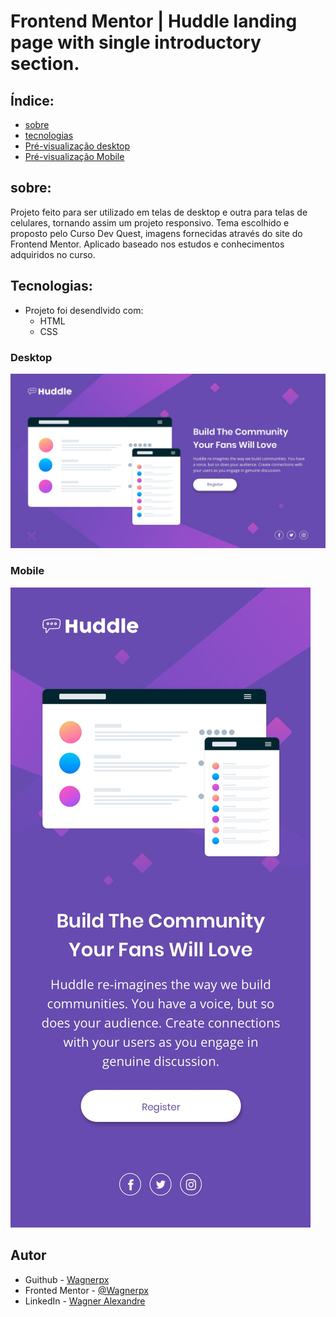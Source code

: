 # Frontend Mentor | Huddle landing page with single introductory section.

## Índice:

- [sobre](#sobre)
- [tecnologias](#tecnologias)
- [Pré-visualização desktop](#desktop)
- [Pré-visualização Mobile](#mobile)

## sobre:

Projeto feito para ser utilizado em telas de desktop e outra para telas de celulares, tornando assim um projeto responsivo. Tema escolhido e proposto pelo Curso Dev Quest, imagens fornecidas através do site do Frontend Mentor. Aplicado baseado nos estudos e conhecimentos adquiridos no curso.

## Tecnologias:

- Projeto foi desendlvido com:
    - HTML
    - CSS
    
### Desktop

![](./src/images/desktop-design.jpg)

### Mobile

![](./src/images/mobile-design.jpg)

## Autor

- Guithub - [Wagnerpx](https://github.com/wagnerpx)
- Fronted Mentor - [@Wagnerpx](https://www.frontendmentor.io/profile/wagnerpx)
- LinkedIn - [Wagner Alexandre](https://www.linkedin.com/in/wagnerpx/)
